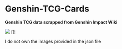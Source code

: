 # Genshin-TCG-Cards
<p><b>Genshin TCG data scrapped from Genshin Impact Wiki</b></p>
<a href="https://genshin-impact.fandom.com/wiki/Character_Card/Gallery"><img src="https://dailymetadose.com/wp-content/uploads/2022/12/genshin-impact-genius-invokation-tcg-all-action-cards-tierlist-cover.jpg" border="0"></a>
[]!
</br>
<p>I do not own the images provided in the json file</p>
